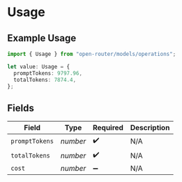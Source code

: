 # Usage

## Example Usage

```typescript
import { Usage } from "open-router/models/operations";

let value: Usage = {
  promptTokens: 9797.96,
  totalTokens: 7874.4,
};
```

## Fields

| Field              | Type               | Required           | Description        |
| ------------------ | ------------------ | ------------------ | ------------------ |
| `promptTokens`     | *number*           | :heavy_check_mark: | N/A                |
| `totalTokens`      | *number*           | :heavy_check_mark: | N/A                |
| `cost`             | *number*           | :heavy_minus_sign: | N/A                |